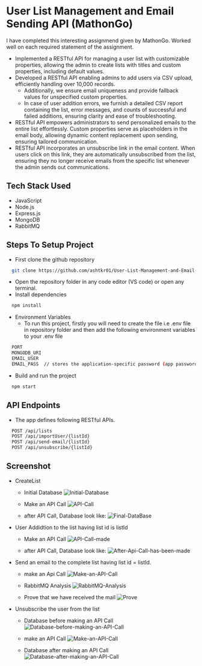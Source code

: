 
# User List Management and Email Sending API (MathonGo)

I have completed this interesting assignmend given by MathonGo. Worked well on each required statement of the assignment.

- Implemented a RESTful API for managing a user list with customizable properties, allowing the admin to create lists with titles and custom properties, including default values.
- Developed a RESTful API enabling admins to add users via CSV upload, efficiently handling over 10,000 records.
   - Additionally, we ensure email uniqueness and provide fallback values for unspecified custom properties.    
    - In case of user addition errors, we furnish a detailed CSV report containing the list, error messages, and counts of successful and failed additions, ensuring clarity and ease of troubleshooting.
- RESTful API empowers administrators to send personalized emails to the entire list effortlessly. Custom properties serve as placeholders in the email body, allowing dynamic content replacement upon sending, ensuring tailored communication.
-  RESTful API incorporates an unsubscribe link in the email content. When users click on this link, they are automatically unsubscribed from the list, ensuring they no longer receive emails from the specific list whenever the admin sends out communications.
















## Tech Stack Used

* JavaScript
* Node.js 
* Express.js
* MongoDB
* RabbitMQ


## Steps To Setup Project

- First clone the github repository

```bash
  git clone https://github.com/ashtkr01/User-List-Management-and-Email-Sending-API.git
```
- Open the repository folder in any code editor (VS code) or open any terminal.
- Install dependencies

```bash
  npm install
```
- Environment Variables
    - To run this project, firstly you will need to create the file i.e .env file in repository folder and then add the following environment variables to your .env file

```bash
  PORT
  MONGODB_URI
  EMAIL_USER
  EMAIL_PASS  // stores the application-specific password (app password) for the email account specified in EMAIL_USER.
```
- Build and run the project
```bash
  npm start
```

## API Endpoints
- The app defines following RESTful APIs.
```bash
  POST /api/lists
  POST /api/importUser/{listId}
  POST /api/send-email/{listId}
  POST /api/unsubscribe/{listId}
```
## Screenshot
- CreateList
    - Initial Database
      ![Initial-Database](https://github.com/ashtkr01/User-List-Management-and-Email-Sending-API/assets/97300337/4e9dc3b0-54ea-4579-85bd-ff2459eb765a)

    - Make an API Call
      ![API-Call](https://github.com/ashtkr01/User-List-Management-and-Email-Sending-API/assets/97300337/8c4338f8-3d25-44d2-90ed-ab559b5dbb1b)

    - after API Call, Database look like:
      ![Final-DataBase](https://github.com/ashtkr01/User-List-Management-and-Email-Sending-API/assets/97300337/ae163dfe-426f-41e9-9d6b-7ecf35ae408b)

- User Addidtion to the list having list id is listId
    - Make an API Call
      ![API-Call-made](https://github.com/ashtkr01/User-List-Management-and-Email-Sending-API/assets/97300337/b584829f-daeb-4138-9277-dc33e5d5cced)

    - after API Call, Database look like:
      ![After-Api-Call-has-been-made](https://github.com/ashtkr01/User-List-Management-and-Email-Sending-API/assets/97300337/294e5324-cb19-4f0c-ace8-5b6d4279cb8d)

- Send an email to the complete list having list id = listId.
    - make an Api Call
      ![Make-an-API-Call](https://github.com/ashtkr01/User-List-Management-and-Email-Sending-API/assets/97300337/deac282e-55d1-41ba-b517-e010b578e959)

    - RabbitMQ Analysis
      ![RabbitMQ-Analysis](https://github.com/ashtkr01/User-List-Management-and-Email-Sending-API/assets/97300337/b3528fb8-58e8-4776-ab24-0eb513aac10b)

    - Prove that we have received the mail
      ![Prove](https://github.com/ashtkr01/User-List-Management-and-Email-Sending-API/assets/97300337/fafb531d-4c4d-4760-8f95-4399bf018f56)

- Unsubscribe the user from the list
    - Database before making an API Call
      ![Database-before-making-an-API-Call](https://github.com/ashtkr01/User-List-Management-and-Email-Sending-API/assets/97300337/46736e0c-0830-42a6-b87e-2360c49fbbe8)

    - make an API Call
      ![Make-an-API-Call](https://github.com/ashtkr01/User-List-Management-and-Email-Sending-API/assets/97300337/e2feb03d-115d-4f8c-8a28-d89eb28a90de)

    - Database after making an API Call
      ![Database-after-making-an-API-Call](https://github.com/ashtkr01/User-List-Management-and-Email-Sending-API/assets/97300337/db33de05-0ca5-4334-9e52-b6efa60fad29)
